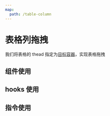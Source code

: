 ```yaml
---
map:
  path: /table-column
---
```

# 表格列拖拽

我们将表格的 thead 指定为[目标容器](../target-container/)，实现表格拖拽

## 组件使用

<demo src="./demo.vue"
title="使用组件完成表格列排序"
desc="拖拽表头进行列排序">
</demo>

## hooks 使用
<demo src="./hooks.vue"
title="使用hooks完成表格列排序"
desc="拖拽表头进行列排序">
</demo>


## 指令使用
<demo src="./directive.vue"
title="使用指令完成表格列排序"
desc="拖拽表头进行列排序">
</demo>
